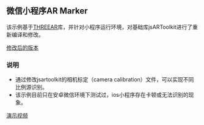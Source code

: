 ## 微信小程序AR Marker

该示例基于[THREEAR](https://github.com/JamesMilnerUK/THREEAR)库，并针对小程序运行环境，对基础库jsARToolkit进行了重新编译和修改。

[修改后的版本](https://github.com/imokya/threear-wechat)

### 说明

* 通过修改jsartoolkit的相机标定（camera calibration）文件，可以实现不同比例源识别。
* 该示例目前只在安卓微信环境下测试过，ios小程序存在卡顿或无法识别的现象。

[演示视频](https://h5.weishi.qq.com/weishi/feed/79CP0kmp21IoSs8iG)
